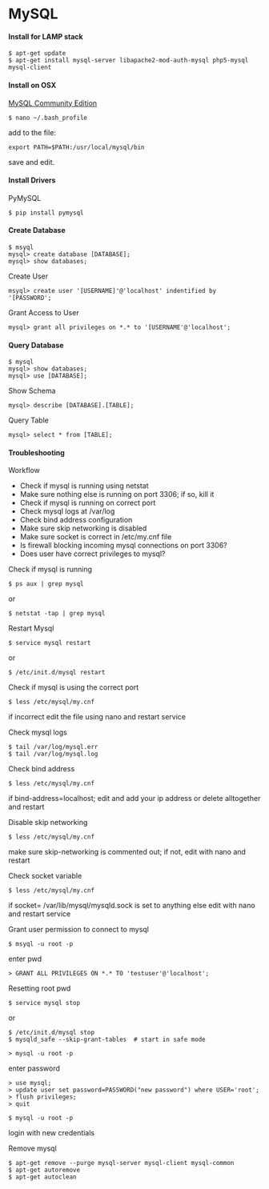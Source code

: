 MySQL
=====

#### Install for LAMP stack

	$ apt-get update
	$ apt-get install mysql-server libapache2-mod-auth-mysql php5-mysql mysql-client


#### Install on OSX

[MySQL Community Edition](https://dev.mysql.com/downloads/mysql/)

	$ nano ~/.bash_profile

add to the file:

	export PATH=$PATH:/usr/local/mysql/bin

save and edit.


#### Install Drivers

PyMySQL

	$ pip install pymysql


#### Create Database

	$ msyql
	mysql> create database [DATABASE];
	mysql> show databases;

Create User

	msyql> create user '[USERNAME]'@'localhost' indentified by '[PASSWORD';

Grant Access to User

	mysql> grant all privileges on *.* to '[USERNAME'@'localhost';


#### Query Database

	$ mysql
	mysql> show databases;
	mysql> use [DATABASE];

Show Schema

	mysql> describe [DATABASE].[TABLE];

Query Table

	mysql> select * from [TABLE];






#### Troubleshooting

Workflow

* Check if mysql is running using netstat
* Make sure nothing else is running on port 3306; if so, kill it
* Check if mysql is running on correct port
* Check mysql logs at /var/log
* Check bind address configuration 
* Make sure skip networking is disabled
* Make sure socket is correct in /etc/my.cnf file
* Is firewall blocking incoming mysql connections on port 3306?
* Does user have correct privileges to mysql?

Check if mysql is running

	$ ps aux | grep mysql

or

	$ netstat -tap | grep mysql

Restart Mysql

	$ service mysql restart

or

	$ /etc/init.d/mysql restart


Check if mysql is using the correct port

	$ less /etc/mysql/my.cnf

if incorrect edit the file using nano and restart service 


Check mysql logs

	$ tail /var/log/mysql.err
	$ tail /var/log/mysql.log

Check bind address

	$ less /etc/mysql/my.cnf

if bind-address=localhost; edit and add your ip address or delete alltogether and restart


Disable skip networking

	$ less /etc/mysql/my.cnf


make sure skip-networking is commented out; if not, edit with nano and restart


Check socket variable

	$ less /etc/mysql/my.cnf


if socket= /var/lib/mysql/mysqld.sock is set to anything else edit with nano and restart service


Grant user permission to connect to mysql

	$ msyql -u root -p

enter pwd

	> GRANT ALL PRIVILEGES ON *.* TO 'testuser'@'localhost';   

Resetting root pwd

	$ service mysql stop

or 

	$ /etc/init.d/mysql stop   
	$ mysqld_safe --skip-grant-tables  # start in safe mode

	> mysql -u root -p

enter password

	> use mysql;
	> update user set password=PASSWORD("new password") where USER='root';
	> flush privileges;
	> quit

	$ mysql -u root -p

login with new credentials

Remove mysql

	$ apt-get remove --purge mysql-server mysql-client mysql-common
	$ apt-get autoremove
	$ apt-get autoclean


